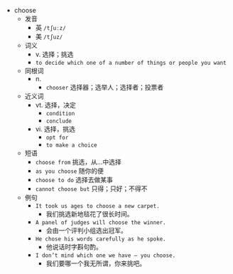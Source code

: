 - choose
  - 发音
    - 英 `/tʃuːz/`
    - 美 `/tʃuz/`
  - 词义
    - v. 选择；挑选
    - `to decide which one of a number of things or people you want`
  - 同根词
    - n.
      - `chooser` 选择器；选举人；选择者；投票者
  - 近义词
    - vt. 选择，决定
      - `condition`
      - `conclude`
    - vi. 选择，挑选
      - `opt for`
      - `to make a choice`
  - 短语
    - `choose from` 挑选，从…中选择 
    - `as you choose` 随你的便 
    - `choose to do` 选择去做某事 
    - `cannot choose but` 只得；只好；不得不 
  - 例句
    - `It took us ages to choose a new carpet.`
      - 我们挑选新地毯花了很长时间。
    - `A panel of judges will choose the winner.`
      - 会由一个评判小组选出冠军。
    - `He chose his words carefully as he spoke.`
      - 他说话时字斟句酌。
    - `I don’t mind which one we have – you choose.`
      - 我们要哪一个我无所谓，你来挑吧。

